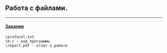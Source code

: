 ## Работа с файлами.
-----
####  [Задание](https://github.com/ArtDu/mai_study_first_course/blob/master/labs/lab_10/task.png)

    \protocol.txt
    \m.c - код программы
    \report.pdf - отчет о работе